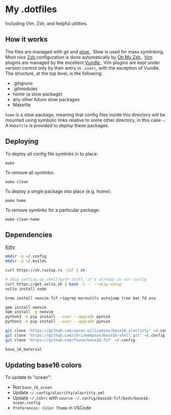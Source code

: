 # My .dotfiles

Including Vim, Zsh, and helpful utilities.

## How it works

The files are managed with git and [ stow ](https://www.gnu.org/software/stow/).  Stow is used for mass symlinking.  Most nice [ Zsh ](https://github.com/zsh-users/zsh) configuration is done automatically by [ Oh My Zsh ](https://github.com/robbyrussell/oh-my-zsh).  [ Vim ](http://www.vim.org/) plugins are managed by the excellent [ Vundle ](https://github.com/VundleVim/Vundle.vim).  Vim plugins are kept under version control only by their entry in `.vimrc`, with the exception of Vundle.  The structure, at the top level, is the following:

- .gitignore
- .gitmodules
- home (a stow package)
- any other future stow packages
- Makefile

`home` is a stow package, meaning that config files inside this directory will be mounted using symbolic links relative to some other directory, in this case `~`.  A `Makefile` is provided to deploy these packages.

## Deploying

To deploy all config file symlinks in to place:

`make`

To remove all symlinks:

`make clean`

To deploy a single package into place (e.g. home):

`make home`

To remove symlinks for a particular package:

`make clean-home`

## Dependencies

[Kitty](https://sw.kovidgoyal.net/kitty/binary/)

```sh
mkdir -p ~/.config
mkdir -p ~/.builds

curl https://sh.rustup.rs -sSf | sh

# Skip setting up shell/path stuff, it's already in our config
curl https://get.volta.sh | bash -s -- --skip-setup
volta install node

brew install neovim fzf ripgrep moreutils autojump tree bat fd exa

gem install neovim
npm install -g neovim
python3 -m pip install --user --upgrade pynvim
python2 -m pip install --user --upgrade pynvim

git clone 'https://github.com/aaron-williamson/base16-alacritty' ~/.config
git clone 'https://github.com/chriskempson/base16-shell.git' ~/.config
git clone 'https://github.com/fnune/base16-fzf' ~/.config

base_16_material
```

## Updating base16 colors

To update to "ocean":

- Run `base_16_ocean` 
- Update `~/.config/alacritty/alacritty.yml`
- Update `~/.zshrc` with `source ~/.config/base16-fzf/bash/base16-ocean.config`
- `Preferences: Color Theme` in VSCode
